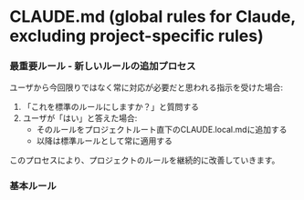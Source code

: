 # CLAUDE.md (global rules for Claude, excluding project-specific rules)

### 最重要ルール - 新しいルールの追加プロセス

ユーザから今回限りではなく常に対応が必要だと思われる指示を受けた場合:

1. 「これを標準のルールにしますか？」と質問する
2. ユーザが「はい」と答えた場合:
   - そのルールをプロジェクトルート直下のCLAUDE.local.mdに追加する
   - 以降は標準ルールとして常に適用する

このプロセスにより、プロジェクトのルールを継続的に改善していきます。

### 基本ルール
